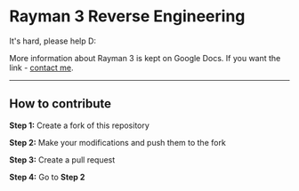 Rayman 3 Reverse Engineering
============================

It's hard, please help D:

More information about Rayman 3 is kept on Google Docs.
If you want the link - [contact me](http://szymekk.me).

-----

## How to contribute

**Step 1:** Create a fork of this repository

**Step 2:** Make your modifications and push them to the fork

**Step 3:** Create a pull request

**Step 4:** Go to **Step 2**
